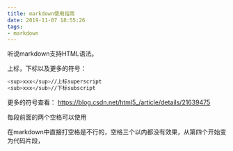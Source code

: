 ```yaml
---
title: markdown使用指南
date: 2019-11-07 18:55:26
tags:
- markdown
---
```


听说markdown支持HTML语法。

上标，下标以及更多的符号：
```bash
<sup>xxx</sup>//上标superscript
<sub>xxx</sub>//下标subscript
```
更多的符号查看：
https://blog.csdn.net/html5_/article/details/21639475

每段前面的两个空格可以使用
&nbsp;

在markdown中直接打空格是不行的，空格三个以内都没有效果，从第四个开始变为代码片段，
